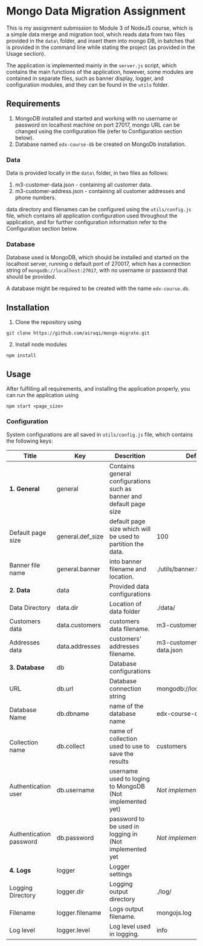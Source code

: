 # Mongo Data Migration Assignment

This is my assignment submission to Module 3 of NodeJS course, which is a simple data merge and migration tool, which reads data from two files provided in the ```data\``` folder, and insert them into mongo DB, in batches that is provided in the command line while stating the project (as provided in the Usage section).

The application is implemented mainly in the ```server.js``` script, which contains the main functions of the application, however, some modules are contained in separate files, such as banner display, logger, and configuration modules, and they can be found in the ```utils``` folder.

## Requirements

1. MongoDB installed and started and working with no username or password on localhost machine on port 27017, mongo URL can be changed using the configuration file (refer to Configuration section below).
2. Database named ```edx-course-db``` be created on MongoDb installation.

### Data

Data is provided locally in the ```data\``` folder, in two files as follows:

1. m3-customer-data.json - containing all customer data.
2. m3-customer-address.json - containing all customer addresses and phone numbers.

data directory and filenames can be configured using the ```utils/config.js``` file, which contains all application configuration used throughout the application, and for further configuration information refer to the Configuration section below.

### Database

Database used is MongoDB, which should be installed and started on the localhost server, running o default port of 270017, which has a connection string of ```mongodb://localhost:27017```, with no username or password that should be provided.

A database might be required to be created with the name ```edx-course.db```.

## Installation

1. Clone the repository using 

```
git clone https://github.com/airaqi/mongo-migrate.git
```

2. Install node modules
```
npm install
```


## Usage

After fulfilling all requirements, and installing the application properly, you can run the application using 
```
npm start <page_size>
```

### Configuration

System configurations are all saved in ```utils/config.js``` file, which contains the following keys:

Title | Key | Descrition|Default
----|-------|-----------|--------
__1. General__ | general | Contains general configurations such as banner and default page size|
    Default page size | general.def_size | default page size which will be used to partition the data.|100
Banner file name | general.banner | into banner filename and location.| ./utils/banner.txt
__2. Data__ | data | Provided data configurations|
Data Directory | data.dir | Location of data folder | ./data/
Customers data | data.customers | customers data filename. | m3-customer-data.json
Addresses data | data.addresses | customers' addresses filename. | m3-customer-address-data.json
__3. Database__ | db | Database configurations|
URL | db.url | Database connection string | mongodb://localhost:27017
Database Name | db.dbname | name of the database name | edx-course-db
Collection name | db.collect | name of collection used to use to save the results | customers
Authentication user | db.username | username used to loging to MongoDB (Not implemented yet) | _Not implemented yet_
Authentication password | db.password | password to be used in logging in (Not implemented yet | _Not implemented yet_
__4. Logs__ | logger | Logger settings
Logging Directory | logger.dir | Logging output directory | ./log/
Filename | logger.filename | Logs output filename. | mongojs.log
Log level | logger.level | Log level used in logging. | info
